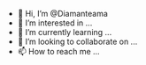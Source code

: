 - 👋 Hi, I’m @Diamanteama
- 👀 I’m interested in ...
- 🌱 I’m currently learning ...
- 💞️ I’m looking to collaborate on ...
- 📫 How to reach me ...

<!---
Diamanteama/Diamanteama is a ✨ special ✨ repository because its `README.md` (this file) appears on your GitHub profile.
You can click the Preview link to take a look at your changes.
--->
